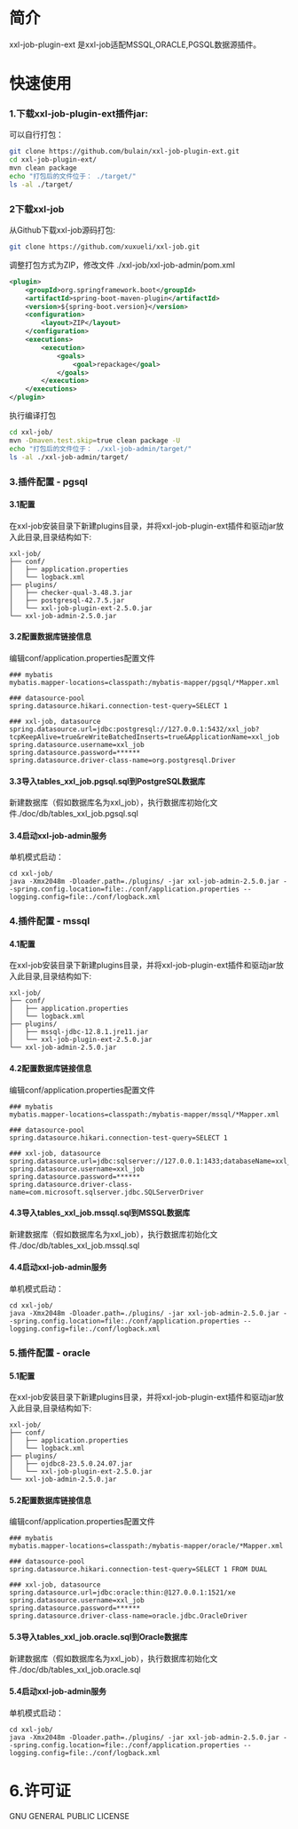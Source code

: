 # 简介

xxl-job-plugin-ext 是xxl-job适配MSSQL,ORACLE,PGSQL数据源插件。

# 快速使用

### 1.下载xxl-job-plugin-ext插件jar:

可以自行打包：

```sh
git clone https://github.com/bulain/xxl-job-plugin-ext.git
cd xxl-job-plugin-ext/
mvn clean package
echo "打包后的文件位于： ./target/"
ls -al ./target/
```

### 2下载xxl-job

从Github下载xxl-job源码打包:

```sh
git clone https://github.com/xuxueli/xxl-job.git
```

调整打包方式为ZIP，修改文件 ./xxl-job/xxl-job-admin/pom.xml

```xml
<plugin>
    <groupId>org.springframework.boot</groupId>
    <artifactId>spring-boot-maven-plugin</artifactId>
    <version>${spring-boot.version}</version>
    <configuration>
        <layout>ZIP</layout>
    </configuration>
    <executions>
        <execution>
            <goals>
                <goal>repackage</goal>
            </goals>
        </execution>
    </executions>
</plugin>
```

执行编译打包

```sh
cd xxl-job/
mvn -Dmaven.test.skip=true clean package -U 
echo "打包后的文件位于： ./xxl-job-admin/target/"
ls -al ./xxl-job-admin/target/
```

### 3.插件配置 - pgsql

#### 3.1配置

在xxl-job安装目录下新建plugins目录，并将xxl-job-plugin-ext插件和驱动jar放入此目录,目录结构如下:

```
xxl-job/
├── conf/
│   ├── application.properties
│   └── logback.xml
├── plugins/
│   ├── checker-qual-3.48.3.jar
│   ├── postgresql-42.7.5.jar
│   └── xxl-job-plugin-ext-2.5.0.jar
└── xxl-job-admin-2.5.0.jar
```

#### 3.2配置数据库链接信息

编辑conf/application.properties配置文件

```properties
### mybatis
mybatis.mapper-locations=classpath:/mybatis-mapper/pgsql/*Mapper.xml

### datasource-pool
spring.datasource.hikari.connection-test-query=SELECT 1

### xxl-job, datasource
spring.datasource.url=jdbc:postgresql://127.0.0.1:5432/xxl_job?tcpKeepAlive=true&reWriteBatchedInserts=true&ApplicationName=xxl_job
spring.datasource.username=xxl_job
spring.datasource.password=******
spring.datasource.driver-class-name=org.postgresql.Driver
```

#### 3.3导入tables_xxl_job.pgsql.sql到PostgreSQL数据库

新建数据库（假如数据库名为xxl_job），执行数据库初始化文件./doc/db/tables_xxl_job.pgsql.sql

#### 3.4启动xxl-job-admin服务

单机模式启动：

```shell
cd xxl-job/
java -Xmx2048m -Dloader.path=./plugins/ -jar xxl-job-admin-2.5.0.jar --spring.config.location=file:./conf/application.properties --logging.config=file:./conf/logback.xml
```


### 4.插件配置 - mssql

#### 4.1配置

在xxl-job安装目录下新建plugins目录，并将xxl-job-plugin-ext插件和驱动jar放入此目录,目录结构如下:

```
xxl-job/
├── conf/
│   ├── application.properties
│   └── logback.xml
├── plugins/
│   ├── mssql-jdbc-12.8.1.jre11.jar
│   └── xxl-job-plugin-ext-2.5.0.jar
└── xxl-job-admin-2.5.0.jar
```

#### 4.2配置数据库链接信息

编辑conf/application.properties配置文件

```properties
### mybatis
mybatis.mapper-locations=classpath:/mybatis-mapper/mssql/*Mapper.xml

### datasource-pool
spring.datasource.hikari.connection-test-query=SELECT 1

### xxl-job, datasource
spring.datasource.url=jdbc:sqlserver://127.0.0.1:1433;databaseName=xxl_job;selectMethod=cursor;integratedSecurity=false;encrypt=false;trustServerCertificate=true
spring.datasource.username=xxl_job
spring.datasource.password=******
spring.datasource.driver-class-name=com.microsoft.sqlserver.jdbc.SQLServerDriver
```

#### 4.3导入tables_xxl_job.mssql.sql到MSSQL数据库

新建数据库（假如数据库名为xxl_job），执行数据库初始化文件./doc/db/tables_xxl_job.mssql.sql

#### 4.4启动xxl-job-admin服务

单机模式启动：

```shell
cd xxl-job/
java -Xmx2048m -Dloader.path=./plugins/ -jar xxl-job-admin-2.5.0.jar --spring.config.location=file:./conf/application.properties --logging.config=file:./conf/logback.xml
```

### 5.插件配置 - oracle

#### 5.1配置

在xxl-job安装目录下新建plugins目录，并将xxl-job-plugin-ext插件和驱动jar放入此目录,目录结构如下:

```
xxl-job/
├── conf/
│   ├── application.properties
│   └── logback.xml
├── plugins/
│   ├── ojdbc8-23.5.0.24.07.jar
│   └── xxl-job-plugin-ext-2.5.0.jar
└── xxl-job-admin-2.5.0.jar
```

#### 5.2配置数据库链接信息

编辑conf/application.properties配置文件

```properties
### mybatis
mybatis.mapper-locations=classpath:/mybatis-mapper/oracle/*Mapper.xml

### datasource-pool
spring.datasource.hikari.connection-test-query=SELECT 1 FROM DUAL

### xxl-job, datasource
spring.datasource.url=jdbc:oracle:thin:@127.0.0.1:1521/xe
spring.datasource.username=xxl_job
spring.datasource.password=******
spring.datasource.driver-class-name=oracle.jdbc.OracleDriver
```

#### 5.3导入tables_xxl_job.oracle.sql到Oracle数据库

新建数据库（假如数据库名为xxl_job），执行数据库初始化文件./doc/db/tables_xxl_job.oracle.sql

#### 5.4启动xxl-job-admin服务

单机模式启动：

```shell
cd xxl-job/
java -Xmx2048m -Dloader.path=./plugins/ -jar xxl-job-admin-2.5.0.jar --spring.config.location=file:./conf/application.properties --logging.config=file:./conf/logback.xml
```

# 6.许可证
GNU GENERAL PUBLIC LICENSE